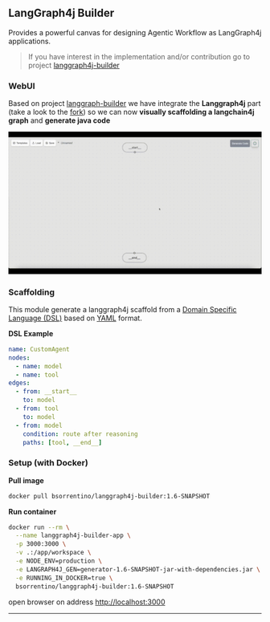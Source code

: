 ## LangGraph4j Builder

Provides a powerful canvas for designing Agentic Workflow as LangGraph4j applications. 
> If you have interest in the implementation and/or contribution go to project [langgraph4j-builder](https://github.com/langgraph4j/langgraph4j-builder/)

### WebUI

Based on project [langgraph-builder] we have integrate the **Langgraph4j** part (take a look to the [fork][langgraph-builder-fork]) so we can now **visually scaffolding a langchain4j graph** and **generate java code**

![builder](../images/langgraph4j-builder.mov.gif)

### Scaffolding

This module generate a langgraph4j scaffold from a [Domain Specific Language (DSL)][DSL] based on [YAML] format.

**DSL Example**

```yaml
name: CustomAgent
nodes:
  - name: model
  - name: tool
edges:
  - from: __start__
    to: model
  - from: tool
    to: model
  - from: model
    condition: route after reasoning
    paths: [tool, __end__]
```


### Setup (with Docker)

**Pull image**
```bash
docker pull bsorrentino/langgraph4j-builder:1.6-SNAPSHOT
```

**Run container**
```bash
docker run --rm \
  --name langgraph4j-builder-app \
  -p 3000:3000 \
  -v .:/app/workspace \
  -e NODE_ENV=production \
  -e LANGRAPH4J_GEN=generator-1.6-SNAPSHOT-jar-with-dependencies.jar \
  -e RUNNING_IN_DOCKER=true \
  bsorrentino/langgraph4j-builder:1.6-SNAPSHOT
```

open browser on address [http://localhost:3000](http://localhost:3000])

***

[http://localhost:3000]: http://localhost:3000
[DSL]: https://en.wikipedia.org/wiki/Domain-specific_language
[YAML]: https://yaml.org
[langgraph-builder]: https://github.com/langchain-ai/langgraph-builder
[langgraph-builder-fork]: https://github.com/bsorrentino/langgraph-builder